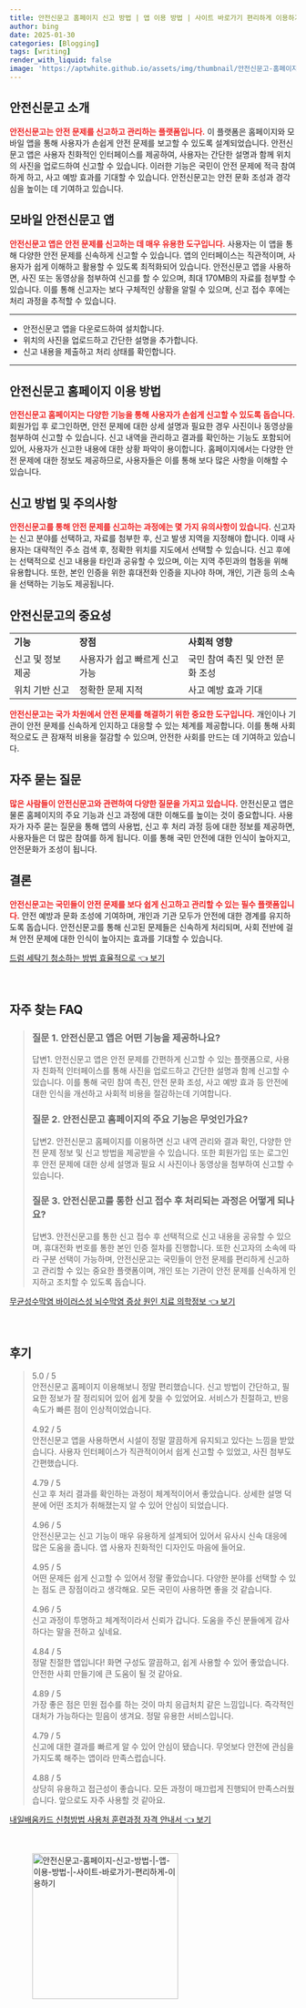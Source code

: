 ```yaml
---
title: 안전신문고 홈페이지 신고 방법 | 앱 이용 방법 | 사이트 바로가기 편리하게 이용하기
author: bing
date: 2025-01-30
categories: [Blogging]
tags: [writing]
render_with_liquid: false
image: 'https://aptwhite.github.io/assets/img/thumbnail/안전신문고-홈페이지-신고-방법-|-앱-이용-방법-|-사이트-바로가기-편리하게-이용하기.webp'
---
```



<h2 id='안전신문고 소개'>안전신문고 소개</h2>

<p><b><span style="color: #ee2323;">안전신문고는 안전 문제를 신고하고 관리하는 플랫폼입니다.</span></b> 이 플랫폼은 홈페이지와 모바일 앱을 통해 사용자가 손쉽게 안전 문제를 보고할 수 있도록 설계되었습니다. 안전신문고 앱은 사용자 친화적인 인터페이스를 제공하여, 사용자는 간단한 설명과 함께 위치의 사진을 업로드하여 신고할 수 있습니다. 이러한 기능은 국민이 안전 문제에 적극 참여하게 하고, 사고 예방 효과를 기대할 수 있습니다. 안전신문고는 안전 문화 조성과 경각심을 높이는 데 기여하고 있습니다.</p>

<h2 id='모바일 안전신문고 앱'>모바일 안전신문고 앱</h2>

<p><b><span style="color: #ee2323;">안전신문고 앱은 안전 문제를 신고하는 데 매우 유용한 도구입니다.</span></b> 사용자는 이 앱을 통해 다양한 안전 문제를 신속하게 신고할 수 있습니다. 앱의 인터페이스는 직관적이며, 사용자가 쉽게 이해하고 활용할 수 있도록 최적화되어 있습니다. 안전신문고 앱을 사용하면, 사진 또는 동영상을 첨부하여 신고를 할 수 있으며, 최대 170MB의 자료를 첨부할 수 있습니다. 이를 통해 신고자는 보다 구체적인 상황을 알릴 수 있으며, 신고 접수 후에는 처리 과정을 추적할 수 있습니다.</p>

<hr />

<ul>
    <li>안전신문고 앱을 다운로드하여 설치합니다.</li>
    <li>위치의 사진을 업로드하고 간단한 설명을 추가합니다.</li>
    <li>신고 내용을 제출하고 처리 상태를 확인합니다.</li>
</ul>

<hr />

<h2 id='안전신문고 홈페이지 이용 방법'>안전신문고 홈페이지 이용 방법</h2>

<p><b><span style="color: #ee2323;">안전신문고 홈페이지는 다양한 기능을 통해 사용자가 손쉽게 신고할 수 있도록 돕습니다.</span></b> 회원가입 후 로그인하면, 안전 문제에 대한 상세 설명과 필요한 경우 사진이나 동영상을 첨부하여 신고할 수 있습니다. 신고 내역을 관리하고 결과를 확인하는 기능도 포함되어 있어, 사용자가 신고한 내용에 대한 상황 파악이 용이합니다. 홈페이지에서는 다양한 안전 문제에 대한 정보도 제공하므로, 사용자들은 이를 통해 보다 많은 사항을 이해할 수 있습니다.</p>

<h2 id='신고 방법 및 주의사항'>신고 방법 및 주의사항</h2>

<p><b><span style="color: #ee2323;">안전신문고를 통해 안전 문제를 신고하는 과정에는 몇 가지 유의사항이 있습니다.</span></b> 신고자는 신고 분야를 선택하고, 자료를 첨부한 후, 신고 발생 지역을 지정해야 합니다. 이때 사용자는 대략적인 주소 검색 후, 정확한 위치를 지도에서 선택할 수 있습니다. 신고 후에는 선택적으로 신고 내용을 타인과 공유할 수 있으며, 이는 지역 주민과의 협동을 위해 유용합니다. 또한, 본인 인증을 위한 휴대전화 인증을 지나야 하며, 개인, 기관 등의 소속을 선택하는 기능도 제공됩니다.</p>

<h2 id='안전신문고의 중요성'>안전신문고의 중요성</h2>

<table>
    <tr>
        <td><b>기능</b></td>
        <td><b>장점</b></td>
        <td><b>사회적 영향</b></td>
    </tr>
    <tr>
        <td>신고 및 정보 제공</td>
        <td>사용자가 쉽고 빠르게 신고 가능</td>
        <td>국민 참여 촉진 및 안전 문화 조성</td>
    </tr>
    <tr>
        <td>위치 기반 신고</td>
        <td>정확한 문제 지적</td>
        <td>사고 예방 효과 기대</td>
    </tr>
</table>

<p><b><span style="color: #ee2323;">안전신문고는 국가 차원에서 안전 문제를 해결하기 위한 중요한 도구입니다.</span></b> 개인이나 기관이 안전 문제를 신속하게 인지하고 대응할 수 있는 체계를 제공합니다. 이를 통해 사회적으로도 큰 잠재적 비용을 절감할 수 있으며, 안전한 사회를 만드는 데 기여하고 있습니다.</p>

<h2 id='자주 묻는 질문'>자주 묻는 질문</h2>

<p><b><span style="color: #ee2323;">많은 사람들이 안전신문고와 관련하여 다양한 질문을 가지고 있습니다.</span></b> 안전신문고 앱은 물론 홈페이지의 주요 기능과 신고 과정에 대한 이해도를 높이는 것이 중요합니다. 사용자가 자주 묻는 질문을 통해 앱의 사용법, 신고 후 처리 과정 등에 대한 정보를 제공하면, 사용자들은 더 많은 참여를 하게 됩니다. 이를 통해 국민 안전에 대한 인식이 높아지고, 안전문화가 조성이 됩니다.</p>

<h2 id='결론'>결론</h2>

<p><b><span style="color: #ee2323;">안전신문고는 국민들이 안전 문제를 보다 쉽게 신고하고 관리할 수 있는 필수 플랫폼입니다.</span></b> 안전 예방과 문화 조성에 기여하며, 개인과 기관 모두가 안전에 대한 경계를 유지하도록 돕습니다. 안전신문고를 통해 신고된 문제들은 신속하게 처리되며, 사회 전반에 걸쳐 안전 문제에 대한 인식이 높아지는 효과를 기대할 수 있습니다.</p>


<p><a class="click-button" title="드럼 세탁기 청소하는 방법 효율적으로" href="https://aptwhite.github.io/posts/%EB%93%9C%EB%9F%BC-%EC%84%B8%ED%83%81%EA%B8%B0-%EC%B2%AD%EC%86%8C%ED%95%98%EB%8A%94-%EB%B0%A9%EB%B2%95-%ED%9A%A8%EC%9C%A8%EC%A0%81%EC%9C%BC%EB%A1%9C/" rel="dofollow">드럼 세탁기 청소하는 방법 효율적으로 👈 보기</a></p><br>
<h2 id='자주_찾는_FAQ'>자주 찾는 FAQ</h2>
<div itemscope="" itemtype="https://schema.org/FAQPage"> 
<blockquote> 
<div itemscope="" itemprop="mainEntity" itemtype="https://schema.org/Question"> 
<h3 itemprop="name">질문 1. 안전신문고 앱은 어떤 기능을 제공하나요?</h3> 
<div itemscope="" itemprop="acceptedAnswer" itemtype="https://schema.org/Answer"> 
<span itemprop="text"> 
<p>답변1. 안전신문고 앱은 안전 문제를 간편하게 신고할 수 있는 플랫폼으로, 사용자 친화적 인터페이스를 통해 사진을 업로드하고 간단한 설명과 함께 신고할 수 있습니다. 이를 통해 국민 참여 촉진, 안전 문화 조성, 사고 예방 효과 등 안전에 대한 인식을 개선하고 사회적 비용을 절감하는데 기여합니다.</p> 
</span> 
</div> 
</div> 
<div itemscope="" itemprop="mainEntity" itemtype="https://schema.org/Question"> 
<h3 itemprop="name">질문 2. 안전신문고 홈페이지의 주요 기능은 무엇인가요?</h3> 
<div itemscope="" itemprop="acceptedAnswer" itemtype="https://schema.org/Answer"> 
<span itemprop="text"> 
<p>답변2. 안전신문고 홈페이지를 이용하면 신고 내역 관리와 결과 확인, 다양한 안전 문제 정보 및 신고 방법을 제공받을 수 있습니다. 또한 회원가입 또는 로그인 후 안전 문제에 대한 상세 설명과 필요 시 사진이나 동영상을 첨부하여 신고할 수 있습니다.</p> 
</span> 
</div> 
</div> 
<div itemscope="" itemprop="mainEntity" itemtype="https://schema.org/Question"> 
<h3 itemprop="name">질문 3. 안전신문고를 통한 신고 접수 후 처리되는 과정은 어떻게 되나요?</h3> 
<div itemscope="" itemprop="acceptedAnswer" itemtype="https://schema.org/Answer"> 
<span itemprop="text"> 
<p>답변3. 안전신문고를 통한 신고 접수 후 선택적으로 신고 내용을 공유할 수 있으며, 휴대전화 번호를 통한 본인 인증 절차를 진행합니다. 또한 신고자의 소속에 따라 구분 선택이 가능하며, 안전신문고는 국민들이 안전 문제를 편리하게 신고하고 관리할 수 있는 중요한 플랫폼이며, 개인 또는 기관이 안전 문제를 신속하게 인지하고 조치할 수 있도록 돕습니다.</p> 
</span> 
</div> 
</div> 
</blockquote> 
</div>
<p><a class="click-button" title="무균성수막염 바이러스성 뇌수막염 증상 원인 치료 의학정보" href="https://aptwhite.github.io/posts/%EB%AC%B4%EA%B7%A0%EC%84%B1%EC%88%98%EB%A7%89%EC%97%BC-%EB%B0%94%EC%9D%B4%EB%9F%AC%EC%8A%A4%EC%84%B1-%EB%87%8C%EC%88%98%EB%A7%89%EC%97%BC-%EC%A6%9D%EC%83%81-%EC%9B%90%EC%9D%B8-%EC%B9%98%EB%A3%8C-%EC%9D%98%ED%95%99%EC%A0%95%EB%B3%B4/" rel="dofollow">무균성수막염 바이러스성 뇌수막염 증상 원인 치료 의학정보 👈 보기</a></p><br>
<h2 id='후기'>후기</h2>
<div itemscope itemtype="https://schema.org/Product">
  <blockquote>
  <div itemprop="review" itemscope itemtype="https://schema.org/Review">
      <div itemprop="reviewRating" itemscope itemtype="https://schema.org/Rating"> <span itemprop="ratingValue">5.0</span> / <span itemprop="bestRating">5</span> </div>
      <span itemprop="reviewBody">안전신문고 홈페이지 이용해보니 정말 편리했습니다. 신고 방법이 간단하고, 필요한 정보가 잘 정리되어 있어 쉽게 찾을 수 있었어요. 서비스가 친절하고, 반응 속도가 빠른 점이 인상적이었습니다.</span>
  </div>
  <br>
  <div itemprop="review" itemscope itemtype="https://schema.org/Review">
      <div itemprop="reviewRating" itemscope itemtype="https://schema.org/Rating"> <span itemprop="ratingValue">4.92</span> / <span itemprop="bestRating">5</span> </div>
      <span itemprop="reviewBody">안전신문고 앱을 사용하면서 시설이 정말 깔끔하게 유지되고 있다는 느낌을 받았습니다. 사용자 인터페이스가 직관적이어서 쉽게 신고할 수 있었고, 사진 첨부도 간편했습니다.</span>
  </div>
  <br>
  <div itemprop="review" itemscope itemtype="https://schema.org/Review">
      <div itemprop="reviewRating" itemscope itemtype="https://schema.org/Rating"> <span itemprop="ratingValue">4.79</span> / <span itemprop="bestRating">5</span> </div>
      <span itemprop="reviewBody">신고 후 처리 결과를 확인하는 과정이 체계적이어서 좋았습니다. 상세한 설명 덕분에 어떤 조치가 취해졌는지 알 수 있어 안심이 되었습니다.</span>
  </div>
  <br>
  <div itemprop="review" itemscope itemtype="https://schema.org/Review">
      <div itemprop="reviewRating" itemscope itemtype="https://schema.org/Rating"> <span itemprop="ratingValue">4.96</span> / <span itemprop="bestRating">5</span> </div>
      <span itemprop="reviewBody">안전신문고는 신고 기능이 매우 유용하게 설계되어 있어서 유사시 신속 대응에 많은 도움을 줍니다. 앱 사용자 친화적인 디자인도 마음에 들어요.</span>
  </div>
  <br>
  <div itemprop="review" itemscope itemtype="https://schema.org/Review">
      <div itemprop="reviewRating" itemscope itemtype="https://schema.org/Rating"> <span itemprop="ratingValue">4.95</span> / <span itemprop="bestRating">5</span> </div>
      <span itemprop="reviewBody">어떤 문제든 쉽게 신고할 수 있어서 정말 좋았습니다. 다양한 분야를 선택할 수 있는 점도 큰 장점이라고 생각해요. 모든 국민이 사용하면 좋을 것 같습니다.</span>
  </div>
  <br>
  <div itemprop="review" itemscope itemtype="https://schema.org/Review">
      <div itemprop="reviewRating" itemscope itemtype="https://schema.org/Rating"> <span itemprop="ratingValue">4.96</span> / <span itemprop="bestRating">5</span> </div>
      <span itemprop="reviewBody">신고 과정이 투명하고 체계적이라서 신뢰가 갑니다. 도움을 주신 분들에게 감사하다는 말을 전하고 싶네요.</span>
  </div>
  <br>
  <div itemprop="review" itemscope itemtype="https://schema.org/Review">
      <div itemprop="reviewRating" itemscope itemtype="https://schema.org/Rating"> <span itemprop="ratingValue">4.84</span> / <span itemprop="bestRating">5</span> </div>
      <span itemprop="reviewBody">정말 친절한 앱입니다! 화면 구성도 깔끔하고, 쉽게 사용할 수 있어 좋았습니다. 안전한 사회 만들기에 큰 도움이 될 것 같아요.</span>
  </div>
  <br>
  <div itemprop="review" itemscope itemtype="https://schema.org/Review">
      <div itemprop="reviewRating" itemscope itemtype="https://schema.org/Rating"> <span itemprop="ratingValue">4.89</span> / <span itemprop="bestRating">5</span> </div>
      <span itemprop="reviewBody">가장 좋은 점은 민원 접수를 하는 것이 마치 응급처치 같은 느낌입니다. 즉각적인 대처가 가능하다는 믿음이 생겨요. 정말 유용한 서비스입니다.</span>
  </div>
  <br>
  <div itemprop="review" itemscope itemtype="https://schema.org/Review">
      <div itemprop="reviewRating" itemscope itemtype="https://schema.org/Rating"> <span itemprop="ratingValue">4.79</span> / <span itemprop="bestRating">5</span> </div>
      <span itemprop="reviewBody">신고에 대한 결과를 빠르게 알 수 있어 안심이 됐습니다. 무엇보다 안전에 관심을 가지도록 해주는 앱이라 만족스럽습니다.</span>
  </div>
  <br>
  <div itemprop="review" itemscope itemtype="https://schema.org/Review">
      <div itemprop="reviewRating" itemscope itemtype="https://schema.org/Rating"> <span itemprop="ratingValue">4.88</span> / <span itemprop="bestRating">5</span> </div>
      <span itemprop="reviewBody">상당히 유용하고 접근성이 좋습니다. 모든 과정이 매끄럽게 진행되어 만족스러웠습니다. 앞으로도 자주 사용할 것 같아요.</span>
  </div>
  </blockquote>
</div>
<p><a class="click-button" title="내일배움카드 신청방법 사용처 훈련과정 자격 안내서" href="https://aptwhite.github.io/posts/%EB%82%B4%EC%9D%BC%EB%B0%B0%EC%9B%80%EC%B9%B4%EB%93%9C-%EC%8B%A0%EC%B2%AD%EB%B0%A9%EB%B2%95-%EC%82%AC%EC%9A%A9%EC%B2%98-%ED%9B%88%EB%A0%A8%EA%B3%BC%EC%A0%95-%EC%9E%90%EA%B2%A9-%EC%95%88%EB%82%B4%EC%84%9C/" rel="dofollow">내일배움카드 신청방법 사용처 훈련과정 자격 안내서 👈 보기</a></p><br>
<figure class="image"><img src="https://aptwhite.github.io/assets/img/thumbnail/안전신문고-홈페이지-신고-방법-|-앱-이용-방법-|-사이트-바로가기-편리하게-이용하기.webp" alt="안전신문고-홈페이지-신고-방법-|-앱-이용-방법-|-사이트-바로가기-편리하게-이용하기" width="256" height="256"></figure>
